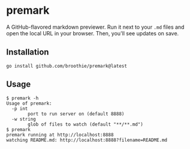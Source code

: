 # premark

A GitHub-flavored markdown previewer. 
Run it next to your `.md` files and open the local URL in your browser.
Then, you'll see updates on save.

## Installation

```
go install github.com/broothie/premark@latest
```

## Usage

```
$ premark -h
Usage of premark:
  -p int
    	port to run server on (default 8888)
  -w string
    	glob of files to watch (default "**/**.md")
$ premark
premark running at http://localhost:8888
watching README.md: http://localhost:8888?filename=README.md
```
